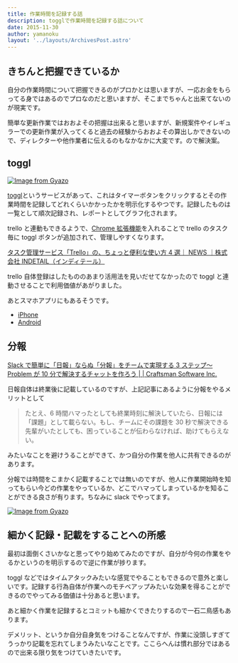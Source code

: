 ```yaml
---
title: 作業時間を記録する話
description: togglで作業時間を記録する話について
date: 2015-11-30
author: yamanoku
layout: '../layouts/ArchivesPost.astro'
---
```


## きちんと把握できているか

自分の作業時間について把握できるのがプロかとは思いますが、一応お金をもらってる身ではあるのでプロなのだと思いますが、そこまでちゃんと出来てないのが現実です。

簡単な更新作業ではおおよその把握は出来ると思いますが、新規案件やイレギュラーでの更新作業が入ってくると過去の経験からおおよその算出しかできないので、ディレクターや他作業者に伝えるのもなかなかに大変です。ので解決案。

## toggl

[![Image from Gyazo](https://i.gyazo.com/e13fcb13f8c65ab333ba2139f696fc98.jpg)](https://gyazo.com/e13fcb13f8c65ab333ba2139f696fc98)

[toggl](https://www.toggl.com/)というサービスがあって、これはタイマーボタンをクリックするとその作業時間を記録してどれくらいかかったかを明示化するやつです。記録したものは一覧として順次記録され、レポートとしてグラフ化されます。

trello と連動もできるようで、[Chrome 拡張機能](https://chrome.google.com/webstore/detail/toggl-button/oejgccbfbmkkpaidnkphaiaecficdnfn)を入れることで trello のタスク毎に toggl ボタンが追加されて、管理しやすくなります。

[タスク管理サービス「Trello」の、ちょっと便利な使い方 4 選｜ NEWS ｜株式会社 INDETAIL（インディテール）](https://www.indetail.co.jp/blog/6671/)

trello 自体登録はしたもののあまり活用法を見いだせてなかったので toggl と連動させることで利用価値があがりました。

あとスマホアプリにもあるそうです。

- [iPhone](https://itunes.apple.com/jp/app/toggl-timer/id885767775?mt=8)
- [Android](https://play.google.com/store/apps/details?id=com.toggl.timer&hl=ja)

## 分報

[Slack で簡単に「日報」ならぬ「分報」をチームで実現する 3 ステップ〜Problem が 10 分で解決するチャットを作ろう | | Craftsman Software Inc.](http://c16e.com/1511101558/)

日報自体は終業後に記載しているのですが、上記記事にあるように分報をやるメリットとして

> たとえ、6 時間ハマったとしても終業時刻に解決していたら、日報には「課題」として載らない。もし、チームにその課題を 30 秒で解決できる先輩がいたとしても、困っていることが伝わらなければ、助けてもらえない。

みたいなことを避けうることができて、かつ自分の作業を他人に共有できるのがあります。

分報では時間をこまかく記載することでは無いのですが、他人に作業開始時を知ってもらい今どの作業をやっているか、どこでハマってしまっているかを知ることができる良さが有ります。ちなみに slack でやってます。

[![Image from Gyazo](https://i.gyazo.com/fcb70b360e31c4830a535de21191ff4f.png)](https://gyazo.com/fcb70b360e31c4830a535de21191ff4f)

## 細かく記録・記載をすることへの所感

最初は面倒くさいかなと思ってやり始めてみたのですが、自分が今何の作業をやるかというのを明示するので逆に作業が捗ります。

toggl などではタイムアタックみたいな感覚でやることもできるので意外と楽しいです。記録する行為自体が作業へのモチベアップみたいな効果を得ることができるのでやってみる価値は十分あると思います。

あと細かく作業を記録するとコミットも細かくできたりするので一石二鳥感もあります。

デメリット、というか自分自身気をつけることなんですが、作業に没頭しすぎてうっかり記載を忘れてしまうみたいなことです。ここらへんは慣れ部分ではあるので出来る限り気をつけていきたいです。

